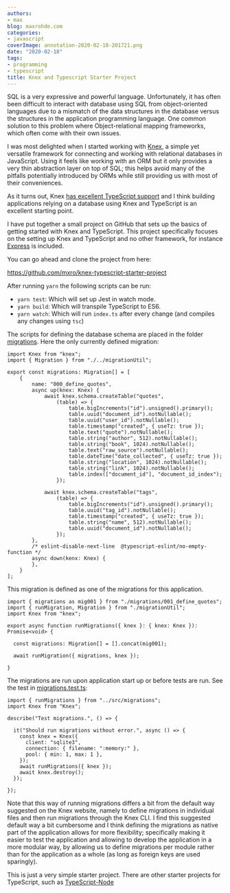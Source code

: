 ```yaml
---
authors:
- max
blog: maxrohde.com
categories:
- javascript
coverImage: annotation-2020-02-18-201721.png
date: "2020-02-18"
tags:
- programming
- typescript
title: Knex and Typescript Starter Project
---
```


SQL is a very expressive and powerful language. Unfortunately, it has often been difficult to interact with database using SQL from object-oriented languages due to a mismatch of the data structures in the database versus the structures in the application programming language. One common solution to this problem where Object-relational mapping frameworks, which often come with their own issues.

I was most delighted when I started working with [Knex](http://knexjs.org/), a simple yet versatile framework for connecting and working with relational databases in JavaScript. Using it feels like working with an ORM but it only provides a very thin abstraction layer on top of SQL; this helps avoid many of the pitfalls potentially introduced by ORMs while still providing us with most of their conveniences.

As it turns out, Knex [has excellent TypeScript support](http://knexjs.org/#typescript-support) and I think building applications relying on a database using Knex and TypeScript is an excellent starting point.

I have put together a small project on GitHub that sets up the basics of getting started with Knex and TypeScript. This project specifically focuses on the setting up Knex and TypeScript and no other framework, for instance [Express](https://expressjs.com/) is included.

You can go ahead and clone the project from here:

https://github.com/mxro/knex-typescript-starter-project

After running `yarn` the following scripts can be run:

- `yarn test`: Which will set up Jest in watch mode.
- `yarn build`: Which will transpile TypeScript to ES6.
- `yarn watch`: Which will run `index.ts` after every change (and compiles any changes using `tsc`)

The scripts for defining the database schema are placed in the folder [migrations](https://github.com/mxro/knex-typescript-starter-project/tree/master/src/migrations). Here the only currently defined migration:

```
import Knex from "knex";
import { Migration } from "./../migrationUtil";

export const migrations: Migration[] = [
    {
        name: "000_define_quotes",
        async up(knex: Knex) {
            await knex.schema.createTable("quotes",
                (table) => {
                    table.bigIncrements("id").unsigned().primary();
                    table.uuid("document_id").notNullable();
                    table.uuid("user_id").notNullable();
                    table.timestamp("created", { useTz: true });
                    table.text("quote").notNullable();
                    table.string("author", 512).notNullable();
                    table.string("book", 1024).notNullable();
                    table.text("raw_source").notNullable();
                    table.dateTime("date_collected", { useTz: true });
                    table.string("location", 1024).notNullable();
                    table.string("link", 1024).notNullable();
                    table.index(["document_id"], "document_id_index");
                });

            await knex.schema.createTable("tags",
                (table) => {
                    table.bigIncrements("id").unsigned().primary();
                    table.uuid("tag_id").notNullable();
                    table.timestamp("created", { useTz: true });
                    table.string("name", 512).notNullable();
                    table.uuid("document_id").notNullable();
                });
        },
        /* eslint-disable-next-line  @typescript-eslint/no-empty-function */
        async down(kenx: Knex) {
        },
    }
];
```

This migration is defined as one of the migrations for this application.

```
import { migrations as mig001 } from "./migrations/001_define_quotes";
import { runMigration, Migration } from "./migrationUtil";
import Knex from "knex";

export async function runMigrations({ knex }: { knex: Knex }): Promise<void> {

  const migrations: Migration[] = [].concat(mig001);

  await runMigration({ migrations, knex });

}
```

The migrations are run upon application start up or before tests are run. See the test in [migrations.test.ts](https://github.com/mxro/knex-typescript-starter-project/blob/master/test/migrations.test.ts):

```
import { runMigrations } from "../src/migrations";
import Knex from "Knex";

describe("Test migrations.", () => {

  it("Should run migrations without error.", async () => {
    const knex = Knex({
      client: "sqlite3",
      connection: { filename: ":memory:" },
      pool: { min: 1, max: 1 },
    });
    await runMigrations({ knex });
    await knex.destroy();
  });

});
```

Note that this way of running migrations differs a bit from the default way suggested on the Knex website, namely to define migrations in individual files and then run migrations through the Knex CLI. I find this suggested default way a bit cumbersome and I think defining the migrations as native part of the application allows for more flexibility; specifically making it easier to test the application and allowing to develop the application in a more modular way, by allowing us to define migrations per module rather than for the application as a whole (as long as foreign keys are used sparingly).

This is just a very simple starter project. There are other starter projects for TypeScript, such as [TypeScript-Node](https://github.com/microsoft/TypeScript-Node-Starter)
